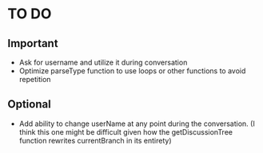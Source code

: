 # TO DO

## Important

- Ask for username and utilize it during conversation
- Optimize parseType function to use loops or other functions to avoid repetition

## Optional

- Add ability to change userName at any point during the conversation. (I think this one might be difficult given how the getDiscussionTree function rewrites currentBranch in its entirety)
